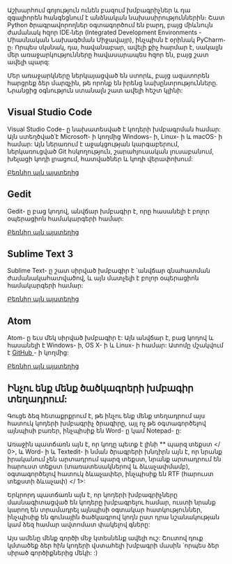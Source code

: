Աշխարհում գոյություն ունեն բազում խմբագրիչներ և դա զգալիորեն հանգեցնում է անձնական նախասիրություններին։ Շատ Python ծրագրավորողներ օգտագործում են բարդ, բայց միևնույն ժամանակ հզոր IDE֊ներ (Integrated Development Environments - Միասնական Նախագծման Միջավայր), ինչպիսն է օրինակ PyCharm֊ը։ Որպես սկսնակ, դա, հավանաբար, ավելի քիչ հարմար է, սակալյն մեր առաջարկությունները հավասարապես հզոր են, բայց շատ ավելի պարզ:

Մեր առաջարկները ներկայացված են ստորև, բայց ազատորեն հարցրեք ձեր մարզչին, թե որոնք են իրենց նախընտրությունները. Նրանցից օգնություն ստանալն շատ ավելի հեշտ կլինի:

## Visual Studio Code 

Visual Studio Code- ը նախատեսված է կոդերի խմբագրման համար: Այն ստեղծված՝է Microsoft- ի կողմից Windows- ի, Linux- ի և macOS- ի համար: Այն ներառում է աջակցության կարգաբերում, ներկառուցված Git հսկողություն, շարահյուսական լուսաբանում, խելացի կոդի լրացում, հատվածներ և կոդի վերափոխում:

[Բեռնիր այն այստեղից](https://code.visualstudio.com/)

## Gedit

Gedit- ը բաց կոդով, անվճար խմբագիր է, որը հասանելի է բոլոր օպերացիոն համակարգերի համար:

[Բեռնիր այն այստեղից](https://wiki.gnome.org/Apps/Gedit#Download)

## Sublime Text 3 

Sublime Text- ը շատ սիրված խմբագիր է `անվճար գնահատման ժամանակահատվածով, և այն մատչելի է բոլոր օպերացիոն համակարգերի համար:

[Բեռնիր այն այստեղից](https://www.sublimetext.com/3)

## Atom

Atom- ը եւս մեկ սիրված խմբագիր է: Այն անվճար է, բաց կոդով և հասանելի է Windows- ի, OS X- ի և Linux- ի համար: Ատոմը մշակվում է [ GitHub ](https://github.com/) - ի կողմից:

[Բեռնիր այն այստեղից](https://atom.io/)

## Ինչու ենք մենք ծածկագրերի խմբագիր տեղադրում:

Գուցե ձեզ հետաքրքրում է, թե ինչու ենք մենք տեղադրում այս հատուկ կոդերի խմբագրիչ ծրագիրը, այլ ոչ թե օգտագործելով այնպիսի բառեր, ինչպիսիք են Word- ը կամ Notepad- ը:

Առաջին պատճառն այն է, որ կոդը պետք է լինի ** պարզ տեքստ </ 0>, և Word- ի և Textedit- ի նման ծրագրերի խնդիրն այն է, որ նրանք իրականում չեն արտադրում պարզ տեքստ, նրանք արտադրում են հարուստ տեքստ (տառատեսակներով և ձևաչափմամբ), օգտագործելով հատուկ ձևաչափեր, ինչպիսիք են  RTF (հարուստ տեքստի ձևաչափ) </ 1>:</p> 

Երկրորդ պատճառն այն է, որ կոդերի խմբագրիչները մասնագիտացված են կոդերը խմբագրելու համար, ուստի նրանք կարող են տրամադրել այնպիսի օգտակար հատկություններ, ինչպիսիք են գունային ծածկագրով կոդն ըստ դրա նշանակության կամ ձեզ համար ավտոմատ փակելով գները:

Այս ամենը մենք գործի մեջ կտեսնենք ավելի ուշ: Շուտով դուք կմտածեք ձեր հին կոդերի վստահելի խմբագրի մասին `որպես ձեր սիրած գործիքներից մեկի: :)